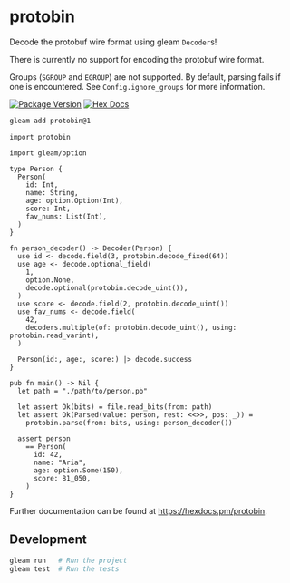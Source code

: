 # protobin

Decode the protobuf wire format using gleam `Decoder`s!

There is currently no support for encoding the protobuf wire format.

Groups (`SGROUP` and `EGROUP`) are not supported. By default, parsing fails if
one is encountered. See `Config.ignore_groups` for more information.

[![Package Version](https://img.shields.io/hexpm/v/protobin)](https://hex.pm/packages/protobin)
[![Hex Docs](https://img.shields.io/badge/hex-docs-ffaff3)](https://hexdocs.pm/protobin/)


```sh
gleam add protobin@1
```

```gleam
import protobin

import gleam/option

type Person {
  Person(
    id: Int,
    name: String,
    age: option.Option(Int),
    score: Int,
    fav_nums: List(Int),
  )
}

fn person_decoder() -> Decoder(Person) {
  use id <- decode.field(3, protobin.decode_fixed(64))
  use age <- decode.optional_field(
    1,
    option.None,
    decode.optional(protobin.decode_uint()),
  )
  use score <- decode.field(2, protobin.decode_uint())
  use fav_nums <- decode.field(
    42,
    decoders.multiple(of: protobin.decode_uint(), using: protobin.read_varint),
  )

  Person(id:, age:, score:) |> decode.success
}

pub fn main() -> Nil {
  let path = "./path/to/person.pb"

  let assert Ok(bits) = file.read_bits(from: path)
  let assert Ok(Parsed(value: person, rest: <<>>, pos: _)) =
    protobin.parse(from: bits, using: person_decoder())

  assert person
    == Person(
      id: 42,
      name: "Aria",
      age: option.Some(150),
      score: 81_050,
    )
}
```

Further documentation can be found at <https://hexdocs.pm/protobin>.

## Development

```sh
gleam run   # Run the project
gleam test  # Run the tests
```
